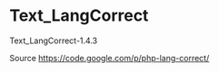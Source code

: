 Text_LangCorrect
================

Text_LangCorrect-1.4.3

Source https://code.google.com/p/php-lang-correct/
